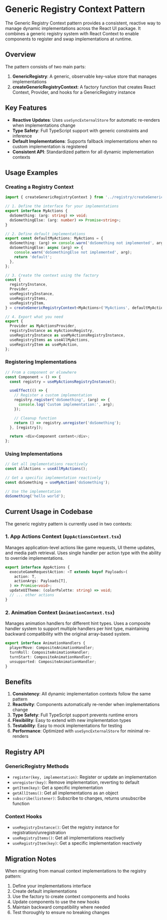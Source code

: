 # Generic Registry Context Pattern

The Generic Registry Context pattern provides a consistent, reactive way to manage dynamic implementations across the React UI package. It combines a generic registry system with React Context to enable components to register and swap implementations at runtime.

## Overview

The pattern consists of two main parts:

1. **GenericRegistry**: A generic, observable key-value store that manages implementations
2. **createGenericRegistryContext**: A factory function that creates React Context, Provider, and hooks for a GenericRegistry instance

## Key Features

- **Reactive Updates**: Uses `useSyncExternalStore` for automatic re-renders when implementations change
- **Type Safety**: Full TypeScript support with generic constraints and inference
- **Default Implementations**: Supports fallback implementations when no custom implementation is registered
- **Consistent API**: Standardized pattern for all dynamic implementation contexts

## Usage Examples

### Creating a Registry Context

```typescript
import { createGenericRegistryContext } from '../registry/createGenericRegistryContext';

// 1. Define the interface for your implementations
export interface MyActions {
  doSomething: (arg: string) => void;
  doSomethingElse: (arg: number) => Promise<string>;
}

// 2. Define default implementations
export const defaultMyActions: MyActions = {
  doSomething: (arg) => console.warn('doSomething not implemented', arg),
  doSomethingElse: async (arg) => {
    console.warn('doSomethingElse not implemented', arg);
    return 'default';
  },
};

// 3. Create the context using the factory
const {
  registryInstance,
  Provider,
  useRegistryInstance,
  useRegistryItems,
  useRegistryItem,
} = createGenericRegistryContext<MyActions>('MyActions', defaultMyActions);

// 4. Export what you need
export {
  Provider as MyActionsProvider,
  registryInstance as myActionsRegistry,
  useRegistryInstance as useMyActionsRegistryInstance,
  useRegistryItems as useAllMyActions,
  useRegistryItem as useMyAction,
};
```

### Registering Implementations

```typescript
// From a component or elsewhere
const Component = () => {
  const registry = useMyActionsRegistryInstance();

  useEffect(() => {
    // Register a custom implementation
    registry.register('doSomething', (arg) => {
      console.log('Custom implementation:', arg);
    });

    // Cleanup function
    return () => registry.unregister('doSomething');
  }, [registry]);

  return <div>Component content</div>;
};
```

### Using Implementations

```typescript
// Get all implementations reactively
const allActions = useAllMyActions();

// Get a specific implementation reactively  
const doSomething = useMyAction('doSomething');

// Use the implementation
doSomething('hello world');
```

## Current Usage in Codebase

The generic registry pattern is currently used in two contexts:

### 1. App Actions Context (`AppActionsContext.tsx`)

Manages application-level actions like game requests, UI theme updates, and media path retrieval. Uses single handler per action type with the ability to override implementations.

```typescript
export interface AppActions {
  executeGameRequestAction: <T extends keyof Payloads>(
    action: T,
    actionArgs: Payloads[T],
  ) => Promise<void>;
  updateUITheme: (colorPalette: string) => void;
  // ... other actions
}
```

### 2. Animation Context (`AnimationContext.tsx`)

Manages animation handlers for different hint types. Uses a composite handler system to support multiple handlers per hint type, maintaining backward compatibility with the original array-based system.

```typescript
export interface AnimationHandlers {
  playerMove: CompositeAnimationHandler;
  turnRoll: CompositeAnimationHandler;
  turnStart: CompositeAnimationHandler;
  unsupported: CompositeAnimationHandler;
}
```

## Benefits

1. **Consistency**: All dynamic implementation contexts follow the same pattern
2. **Reactivity**: Components automatically re-render when implementations change
3. **Type Safety**: Full TypeScript support prevents runtime errors
4. **Flexibility**: Easy to extend with new implementation types
5. **Testability**: Easy to mock implementations for testing
6. **Performance**: Optimized with `useSyncExternalStore` for minimal re-renders

## Registry API

### GenericRegistry Methods

- `register(key, implementation)`: Register or update an implementation
- `unregister(key)`: Remove implementation, reverting to default
- `getItem(key)`: Get a specific implementation
- `getAllItems()`: Get all implementations as an object
- `subscribe(listener)`: Subscribe to changes, returns unsubscribe function

### Context Hooks

- `useRegistryInstance()`: Get the registry instance for registration/unregistration
- `useRegistryItems()`: Get all implementations reactively
- `useRegistryItem(key)`: Get a specific implementation reactively

## Migration Notes

When migrating from manual context implementations to the registry pattern:

1. Define your implementations interface
2. Create default implementations 
3. Use the factory to create context components and hooks
4. Update components to use the new hooks
5. Maintain backward compatibility where needed
6. Test thoroughly to ensure no breaking changes